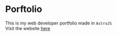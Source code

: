 # Porftolio

This is my web developer portfolio made in `AstroJS`
<br />
Visit the website [here](https://harelolguin.dev)
